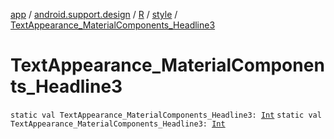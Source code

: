 [app](../../../index.md) / [android.support.design](../../index.md) / [R](../index.md) / [style](index.md) / [TextAppearance_MaterialComponents_Headline3](./-text-appearance_-material-components_-headline3.md)

# TextAppearance_MaterialComponents_Headline3

`static val TextAppearance_MaterialComponents_Headline3: `[`Int`](https://kotlinlang.org/api/latest/jvm/stdlib/kotlin/-int/index.html)
`static val TextAppearance_MaterialComponents_Headline3: `[`Int`](https://kotlinlang.org/api/latest/jvm/stdlib/kotlin/-int/index.html)